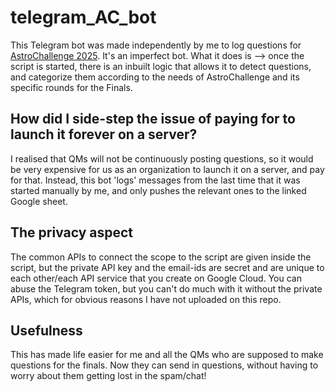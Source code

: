 # telegram_AC_bot
This Telegram bot was made independently by me to log questions for [AstroChallenge 2025](https://www.astrochallenge.org/). It's an imperfect bot. What it does is --> once the script is started, there is an inbuilt logic that allows it to detect questions, and categorize them according to the needs of AstroChallenge and its specific rounds for the Finals. 

## How did I side-step the issue of paying for to launch it forever on a server? 
I realised that QMs will not be continuously posting questions, so it would be very expensive for us as an organization to launch it on a server, and pay for that. Instead, this bot 'logs' messages from the last time that it was started manually by me, and only pushes the relevant ones to the linked Google sheet. 

## The privacy aspect
The common APIs to connect the scope to the script are given inside the script, but the private API key and the email-ids are secret and are unique to each other/each API service that you create on Google Cloud. You can abuse the Telegram token, but you can't do much with it without the private APIs, which for obvious reasons I have not uploaded on this repo. 
 
## Usefulness
This has made life easier for me and all the QMs who are supposed to make questions for the finals. Now they can send in questions, without having to worry about them getting lost in the spam/chat! 
